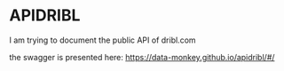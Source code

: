 # APIDRIBL #

I am trying to document the public API of dribl.com

the swagger is presented here: https://data-monkey.github.io/apidribl/#/
